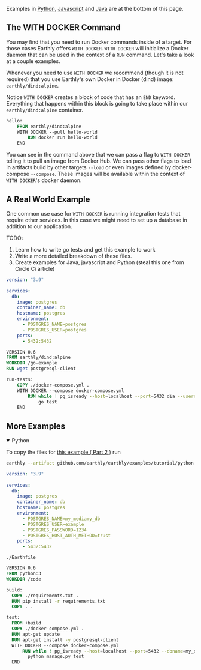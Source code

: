 Examples in [Python](#more-examples), [Javascript](#more-examples) and [Java](#more-examples) are at the bottom of this page.

## The WITH DOCKER Command

You may find that you need to run Docker commands inside of a target. For those cases Earthly offers `WITH DOCKER`. `WITH DOCKER` will initialize a Docker daemon that can be used in the context of a `RUN` command. Let's take a look at a couple examples. 

Whenever you need to use `WITH DOCKER` we recommend (though it is not required) that you use Earthly's own Docker in Docker (dind) image: `earthly/dind:alpine`.

Notice `WITH DOCKER` creates a block of code that has an `END` keyword. Everything that happens within this block is going to take place within our `earthly/dind:alpine` container.

```Dockerfile
hello:
    FROM earthly/dind:alpine
    WITH DOCKER --pull hello-world
        RUN docker run hello-world
    END

```
You can see in the command above that we can pass a flag to `WITH DOCKER` telling it to pull an image from Docker Hub. We can pass other flags to load in artifacts build by other targets `--load` or even images defined by docker-compose `--compose`. These images will be available within the context of `WITH DOCKER`'s docker daemon.

## A Real World Example

One common use case for `WITH DOCKER` is running integration tests that require other services. In this case we might need to set up a database in addition to our application.

TODO: 
1. Learn how to write go tests and get this example to work
2. Write a more detailed breakdown of these files.
3. Create examples for Java, javascript and Python (steal this one from Circle Ci article)

```yml
version: "3.9"
   
services:
  db:
    image: postgres
    container_name: db
    hostname: postgres
    environment:
      - POSTGRES_NAME=postgres
      - POSTGRES_USER=postgres
    ports:
      - 5432:5432
```

```Dockerfile
VERSION 0.6
FROM earthly/dind:alpine
WORKDIR /go-example
RUN wget postgresql-client

run-tests:
    COPY ./docker-compose.yml .
    WITH DOCKER --compose docker-compose.yml
        RUN while ! pg_isready --host=localhost --port=5432 dia --username=example; do sleep 1; done ;\
            go test
    END
```
## More Examples
<details open>
<summary>Python</summary>

To copy the files for [this example ( Part 2 )](https://github.com/earthly/earthly/tree/main/examples/tutorial/python/part3) run

```bash
earthly --artifact github.com/earthly/earthly/examples/tutorial/python:main+part3/part3 ./part3
```

```yml
version: "3.9"
   
services:
  db:
    image: postgres
    container_name: db
    hostname: postgres
    environment:
      - POSTGRES_NAME=my_mediamy_db
      - POSTGRES_USER=example
      - POSTGRES_PASSWORD=1234
      - POSTGRES_HOST_AUTH_METHOD=trust
    ports:
      - 5432:5432
```

`./Earthfile`

```Dockerfile
VERSION 0.6
FROM python:3
WORKDIR /code

build:
  COPY ./requirements.txt .
  RUN pip install -r requirements.txt
  COPY . .

test:
  FROM +build
  COPY ./docker-compose.yml .
  RUN apt-get update
  RUN apt-get install -y postgresql-client
  WITH DOCKER --compose docker-compose.yml
      RUN while ! pg_isready --host=localhost --port=5432 --dbname=my_db --username=example; do sleep 1; done ;\
        python manage.py test
  END
```

</details>
